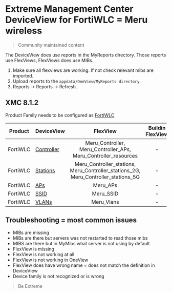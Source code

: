 # Extreme Management Center DeviceView for FortiWLC = Meru wireless
>Community maintained content

The DeviceView does use reports in the MyReports directory. Those reports use FlexViews, FlexViews does use MIBs.

1. Make sure all flexviews are working. If not check relevant mibs are imported.
2. Upload reports to the `appdata/OneView/MyReports directory`.
3. Reports -> Reports -> Refresh.

## XMC 8.1.2

Product Family needs to be configured as [FortiWLC](sample/VendorProfile.png?raw=true)

| Product  | DeviceView   | FlexView   | Buildin FlexView | Example   |
| -------- | ------------ |:----------:|:----------------:| --------- |
| FortiWLC |[Controller](xml/DeviceViewFortiWLCController.xml)|Meru_Controller, Meru_Controller_APs, Meru_Controller_resources| - |[png](sample/DeviceViewFortiWLCController.PNG?raw=true)|
| FortiWLC |[Stations](xml/DeviceViewFortiWLCControllerStations.xml)|Meru_Controller_stations, Meru_Controller_stations_2G, Meru_Controller_stations_5G| - |[png](sample/DeviceViewFortiWLCControllerStations.PNG?raw=true)|
| FortiWLC |[APs](xml/DeviceViewFortiWLCAP.xml)|Meru_APs| - |[png](sample/DeviceViewFortiWLCAP.PNG?raw=true)|
| FortiWLC |[SSID](xml/DeviceViewFortiWLCSsid.xml)|Meru_SSID| - |[png](sample/DeviceViewFortiWLCSsid.PNG?raw=true)|
| FortiWLC |[VLANs](xml/DeviceViewFortiWLCVlan.xml)|Meru_Vlans| - |[png](sample/DeviceViewFortiWLCVlan.PNG?raw=true)|

## Troubleshooting = most common issues
* MIBs are missing
* MIBs are there but servers was not restarted to read those mibs
* MIBS are there but in MyMibs what server is not using by default
* FlexView is missing
* FlexView is not working at all
* FlexView is not working in OneView 
* FlexView does have wrong name = does not match the definition in DeviceView
* Device family is not recognized or is wrong

>Be Extreme